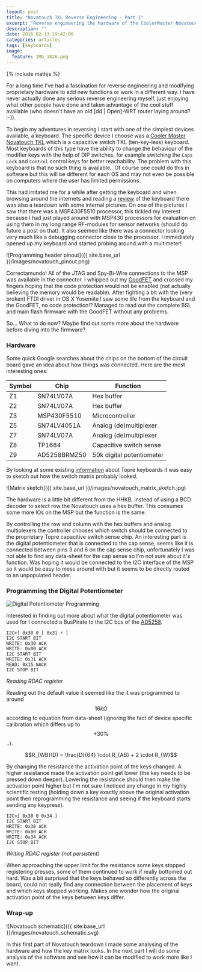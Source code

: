 ```yaml
---
layout: post
title: "Novatouch TKL Reverse Engineering - Part 1"
excerpt: "Reverse engineering the hardware of the CoolerMaster Novatouch TKL keyboard"
description: ""
date: 2015-02-13 19:42:00
categories: articles
tags: [keyboards]
image:
  feature: IMG_1826.png
---
```

{% include mathjs %}

For a long time I've had a fascination for reverse engineering and
modifying proprietary hardware to add new functions or work in a
different way. I have never actually done any serious reverse
engineering myself, just enjoying what other people have done and
taken advantage of the cool stuff available (who doesn't have an old
[dd | Open]-WRT router laying around? :-)).

To begin my adventures in reversing I start with one of the simplest
devices available, a keyboard. The specific device I choose was a
[Cooler Master Novatouch TKL][tkl] which is a capacitive switch TKL
(ten-key-less) keyboard. Most keyboards of this type have the ability
to change the behaviour of the modifier keys with the help of DIP
switches, for example switching the `Caps Lock` and `Control` control
keys for better reachability. The problem with this keyboard is that
no such thing is available.. Of course one could do this in software
but this will be different for each OS and may not even be possible on
computers where the user has limited permissions.

This had irritated me for a while after getting the keyboard and when
browsing around the internets and reading a [review] of the keyboard
there was also a teardown with some internal pictures. On one of the
pictures I saw that there was a MSP430F5510 processor, this tickled my
interest because I had just played around with MSP430 processors for
evaluation on using them in my long range RF-modules for sensor
networks (should do future a post on that). It also seemed like there was
a connector looking very much like a debugging connector close to the
processor. I immediately opened up my keyboard and started probing
around with a multimeter!

![Programming header pinout]({{ site.base_url }}/images/novatouch_pinout.png)

Correctamundo! All of the JTAG and Spy-Bi-Wire connections to the MSP
was available in the connector. I whipped out my [GoodFET] and crossed
my fingers hoping that the code protection would not be enabled (not
actually believing the memory would be readable). After fighting a bit
with the (very broken) FTDI driver in OS X Yosemite I saw some life
from the keyboard and the GoodFET, no code protection!? Managed to read
out the complete BSL and main flash firmware with the GoodFET without
any problems.

So... What to do now? Maybe find out some more about the hardware
before diving into the firmware?

### Hardware ###

Some quick Google searches about the chips on the bottom of the
circuit board gave an idea about how things was connected. Here are
the most interesting ones:

|Symbol | Chip         | Function               |
|-------|--------------|------------------------|
| Z1    | SN74LV07A    | Hex buffer             |
| Z2    | SN74LV07A    | Hex buffer             |
| Z3    | MSP430F5510  | Microcontroller        |
| Z5    | SN74LV4051A  | Analog (de)multiplexer |
| Z7    | SN74LV07A    | Analog (de)multiplexer |
| Z8    | TP1684       | Capacitive switch sense |
| Z9    | AD5258BRMZ50 | 50k digital potentiometer |

By looking at some existing [information] about Topre keyboards it was
easy to sketch out how the switch matrix probably looked.

![Matrix sketch]({{ site.base_url }}/images/novatouch_matrix_sketch.jpg)

The hardware is a little bit different from the HHKB, instead of using
a BCD decoder to select row the Novatouch uses a hex buffer. This
consumes some more IOs on the MSP but the function is the same.

By controlling the row and column with the hex buffers and analog
multiplexers the controller chooses which switch should be connected
to the proprietary Topre capacitive switch sense chip. An interesting
part is the digital potentiometer that is connected to the cap sense,
seems like it is connected between pins 3 and 6 on the cap sense chip,
unfortunately I was not able to find any data-sheet for the cap sense
so I'm not sure about it's function. Was hoping it would be connected
to the I2C interface of the MSP so it would be easy to mess around
with but it seems to be directly routed to an unpopulated
header.

### Programming the Digital Potentiometer ###

![Digital Potentiometer Programming]({{site.base_url}}/images/novatouch_pot.jpg )

Interested in finding out more about what the digital potentiometer was
used for I connected a BusPirate to the I2C bus of the
[AD5258][ad5258].

    I2C>[ 0x30 0 [ 0x31 r ]
    I2C START BIT
    WRITE: 0x30 ACK
    WRITE: 0x00 ACK
    I2C START BIT
    WRITE: 0x31 ACK
    READ: 0x15 NACK
    I2C STOP BIT

_Reading RDAC register_

Reading out the default value it seemed like the it was programmed to
around $$16 k\Omega$$ according to equation from data-sheet (ignoring
the fact of device specific calibration which differs up to $$\pm 30
\%$$..).

$$R_{WB}(D) = \frac{D}{64} \cdot R_{AB} + 2 \cdot R_{W}$$

By changing the resistance the activation point of the keys changed. A
higher resistance made the activation point get lower (the key needs
to be pressed down deeper). Lowering the resistance should then make the
activation point higher but I\'m not sure I noticed any change in my
highly scientific testing (holding down a key exactly above the
original activation point then reprogramming the resistance and seeing
if the keyboard starts sending any keypress).

    I2C>[ 0x30 0 0x34 ]
    I2C START BIT
    WRITE: 0x30 ACK
    WRITE: 0x00 ACK
    WRITE: 0x34 ACK
    I2C STOP BIT

_Writing RDAC register (not persistent)_

When approaching the upper limit for the resistance some keys stopped
registering presses, some of them continued to work if really
bottomed out hard. Was a bit surprised that the keys behaved so
differently across the board, could not really find any connection
between the placement of keys and which keys stopped working. Makes
one wonder how the original activation point of the keys between keys
differ.

### Wrap-up ###

![Novatouch schematic]({{ site.base_url }}/images/novatouch_schematic.svg)

In this first part of Novatouch teardown I made some analysing of the
hardware and how the key matrix looks. In the next part I will do some
analysis of the software and see how it can be modified to work more
like I want.

[information]: https://raw.githubusercontent.com/tmk/tmk_keyboard/master/keyboard/hhkb/doc/HHKB.txt
[review]: http://imgur.com/a/CMqpt
[GoodFET]: http://goodfet.sourceforge.net/
[tkl]: http://deskthority.net/wiki/Cooler_Master_NovaTouch_TKL
[ad5258]: http://www.analog.com/static/imported-files/data_sheets/AD5258.pdf
